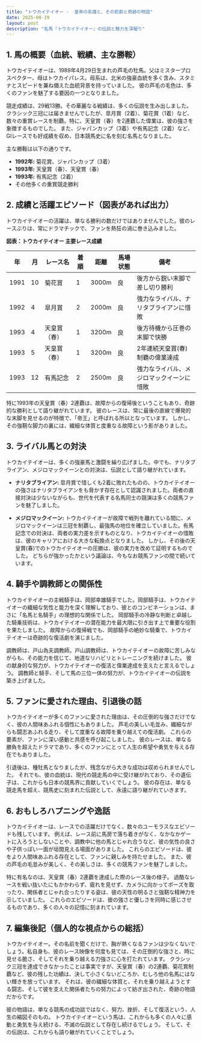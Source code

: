 ```yaml
---
title: "トウカイテイオー -  皇帝の系譜と、その悲劇と奇跡の物語"
date: 2025-08-19
layout: post
description: "名馬『トウカイテイオー』の伝説と魅力を深堀り"
---
```


## 1. 馬の概要（血統、戦績、主な勝鞍）

トウカイテイオーは、1989年4月29日生まれの芦毛の牡馬。父はミスタープロスペクター、母はトウカイパレス。母系は、北米の強豪血統を多く含み、スタミナとスピードを兼ね備えた血統背景を持っていました。  彼の芦毛の毛色は、多くのファンを魅了する要因の一つとなりました。

競走成績は、29戦13勝。その華麗なる戦績は、多くの伝説を生み出しました。  クラシック三冠には届きませんでしたが、皐月賞（2着）、菊花賞（1着）など、数々の重賞レースを制覇。特に、天皇賞（春）を2連覇した偉業は、彼の強さを象徴するものでした。  また、ジャパンカップ（3着）や有馬記念（2着）など、GIレースでも好成績を収め、日本競馬史に名を刻む名馬となりました。

主な勝鞍は以下の通りです。

* **1992年:** 菊花賞、ジャパンカップ（3着）
* **1993年:** 天皇賞（春）、天皇賞（春）
* **1993年:** 有馬記念（2着）
* その他多くの重賞競走勝利


## 2. 成績と活躍エピソード（図表があれば出力）

トウカイテイオーの活躍は、単なる勝利の数だけではありませんでした。彼のレースぶりは、常にドラマチックで、ファンを熱狂の渦に巻き込みました。

**図表：トウカイテイオー 主要レース成績**

| 年 | 月 | レース名          | 着順 | 距離 | 馬場状態 | 備考                               |
|---|----|-----------------|-----|------|----------|------------------------------------|
| 1991 | 10 | 菊花賞             | 1   | 3000m| 良       | 後方から鋭い末脚で差し切り勝利      |
| 1992 | 4 | 皐月賞             | 2   | 2000m| 良       | 強力なライバル、ナリタブライアンに惜敗 |
| 1993 | 4 | 天皇賞（春）       | 1   | 3200m| 良       | 後方待機から圧巻の末脚で快勝         |
| 1993 | 5 | 天皇賞（春）       | 1   | 3200m| 良       | 2年連続天皇賞(春)制覇の偉業達成       |
| 1993 | 12 | 有馬記念           | 2   | 2500m| 良       | 強力なライバル、メジロマックイーンに惜敗 |


特に1993年の天皇賞（春）2連覇は、故障からの復帰後ということもあり、奇跡的な勝利として語り継がれています。  彼のレースは、常に最後の直線で爆発的な末脚を見せるのが特徴で、「帝王」と呼ばれる所以となっています。  しかし、その強靭な脚力の裏には、繊細な体質と度重なる故障という影がありました。


## 3. ライバル馬との対決

トウカイテイオーは、多くの強豪馬と激闘を繰り広げました。中でも、ナリタブライアン、メジロマックイーンとの対決は、伝説として語り継がれています。

* **ナリタブライアン:** 皐月賞で惜しくも2着に敗れたものの、トウカイテイオーの強さはナリタブライアンをも脅かす存在として認識されました。両者の直接対決は少ないながらも、世代を代表する名馬同士の競演は多くの競馬ファンを魅了しました。

* **メジロマックイーン:**  トウカイテイオーが故障で戦列を離れている間に、メジロマックイーンは三冠を制覇し、最強馬の地位を確立していました。有馬記念での対決は、両者の実力差を示すものとなり、トウカイテイオーの惜敗は、彼のキャリアにおける大きな転換点となりました。  しかし、その後の天皇賞(春)でのトウカイテイオーの圧勝は、彼の実力を改めて証明するものでした。  どちらが強かったかという議論は、今もなお競馬ファンの間で続いています。


## 4. 騎手や調教師との関係性

トウカイテイオーの主戦騎手は、岡部幸雄騎手でした。岡部騎手は、トウカイテイオーの繊細な気性と能力を深く理解しており、彼とのコンビネーションは、まさに「名馬と名騎手」の理想的な関係でした。  岡部騎手の冷静な判断と卓越した騎乗技術は、トウカイテイオーの潜在能力を最大限に引き出す上で重要な役割を果たしました。  故障からの復帰戦でも、岡部騎手の絶妙な騎乗で、トウカイテイオーは奇跡的な復活劇を演じました。

調教師は、戸山為夫調教師。戸山調教師は、トウカイテイオーの故障に苦しみながらも、その能力を信じて、地道なリハビリとトレーニングを続けました。  彼の献身的な努力が、トウカイテイオーの復活と偉業達成を支えたと言えるでしょう。  調教師と騎手、そして馬の三位一体の努力が、トウカイテイオーの伝説を築き上げました。


## 5. ファンに愛された理由、引退後の話

トウカイテイオーが多くのファンに愛された理由は、その圧倒的な強さだけでなく、彼の人間味あふれる個性にもありました。  芦毛の美しい毛並み、繊細ながらも闘志あふれる走り、そして度重なる故障を乗り越えての復活劇。  これらの要素が、ファンに深い感動と共感を呼び起こしました。  彼のレースは、単なる勝負を超えたドラマであり、多くのファンにとって人生の希望や勇気を与える存在でもありました。

引退後は、種牡馬となりましたが、残念ながら大きな成功は収められませんでした。  それでも、彼の血統は、現代の競走馬の中に受け継がれており、その遺伝子は、これからも日本の競馬界に貢献していくでしょう。  彼の存在は、単なる競走馬を超え、競馬史に刻まれた伝説として、永遠に語り継がれていきます。


## 6. おもしろハプニングや逸話

トウカイテイオーは、レースでの活躍だけでなく、数々のユーモラスなエピソードも残しています。  例えば、レース前に馬房で落ち着きがなく、なかなかゲートに入ろうとしないことや、調教中に他の馬とじゃれ合うなど、彼の気性の良さや子供っぽい一面が垣間見える場面がありました。  これらのエピソードは、彼をより人間味あふれる存在として、ファンに親しみを持たせました。  また、彼の芦毛の毛並みが美しく、その美しさは、多くの競馬ファンを魅了しました。

特に有名なのは、天皇賞（春）2連覇を達成した際のレース後の様子。  過酷なレースを戦い抜いたにもかかわらず、疲れを見せず、カメラに向かってポーズを取ったり、関係者とじゃれ合ったりする姿は、彼の天性の明るさと強靭な精神力を示していました。  これらのエピソードは、彼の強さと優しさを同時に感じさせるものであり、多くの人々の記憶に刻まれています。


## 7. 編集後記（個人的な視点からの総括）

トウカイテイオー。その名前を聞くだけで、胸が熱くなるファンは少なくないでしょう。私自身も、彼のレース映像を何度も見ては、その圧倒的な強さと、時に見せる脆さ、そしてそれを乗り越える力強さに心を打たれています。  クラシック三冠を達成できなかったことは事実ですが、天皇賞（春）の2連覇、菊花賞制覇など、彼の残した功績は、決して小さくないどころか、むしろ他の名馬にはない輝きを放っています。  それは、彼の繊細な体質と、それを乗り越えようとする闘志、そして彼を支えた関係者たちの努力によって紡ぎ出された、奇跡の物語だからです。

彼の物語は、単なる競馬の成功談ではなく、努力、挫折、そして復活という、人生の縮図そのもの。  トウカイテイオーという馬は、これからも多くの人々に感動と勇気を与え続ける、不滅の伝説として存在し続けるでしょう。  そして、その伝説は、これからも語り継がれていくことでしょう。
